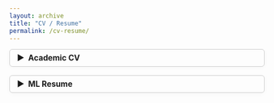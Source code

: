 ```yaml
---
layout: archive
title: "CV / Resume"
permalink: /cv-resume/
---
```


<style>
details {
  border: 1px solid #ccc;
  border-radius: 6px;
  margin-bottom: 1.2em;
  background: var(--global-bg-color); /* Use site background */
  color: var(--global-text-color);    /* Use site text color */
  box-shadow: 0 2px 8px rgba(0,0,0,0.03);
  padding: 0.5em 1em;
  transition: box-shadow 0.2s;
}
details[open] {
  box-shadow: 0 4px 16px rgba(0,0,0,0.07);
}
summary {
  cursor: pointer;
  font-size: 1.1em;
  font-weight: bold;
  outline: none;
  display: flex;
  align-items: center;
}
summary::-webkit-details-marker {
  display: none;
}
.summary-arrow {
  display: inline-block;
  margin-right: 0.5em;
  transition: transform 0.2s;
}
details[open] .summary-arrow {
  transform: rotate(90deg);
}
</style>


<details>
  <summary><span class="summary-arrow">&#9654;</span> Academic CV</summary>
  <iframe src="/files/academic_cv.pdf" width="100%" height="700"></iframe>
</details>

<details>
  <summary><span class="summary-arrow">&#9654;</span> ML Resume</summary>
  <iframe src="/files/ml_resume.pdf" width="100%" height="700"></iframe>
</details>